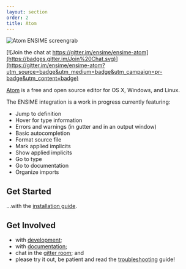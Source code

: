 ```yaml
---
layout: section
order: 2
title: Atom
---
```


![Atom ENSIME screengrab](img/atom-screenshot.png)

[![Join the chat at https://gitter.im/ensime/ensime-atom](https://badges.gitter.im/Join%20Chat.svg)](https://gitter.im/ensime/ensime-atom?utm_source=badge&utm_medium=badge&utm_campaign=pr-badge&utm_content=badge)

[Atom] is a free and open source editor for OS X, Windows, and Linux.

The ENSIME integration is a work in progress currently featuring:

- Jump to definition
- Hover for type information
- Errors and warnings (in gutter and in an output window)
- Basic autocompletion
- Format source file
- Mark applied implicits
- Show applied implicits
- Go to type
- Go to documentation
- Organize imports

## Get Started

...with the [installation guide].

## Get Involved

- with [development];
- with [documentation];
- chat in the [gitter room]; and
- please try it out, be patient and read the [troubleshooting] guide!

[Atom]: https://atom.io/
[installation guide]: installation
[troubleshooting]: troubleshooting
[development]: development
[documentation]: documentation
[gitter room]: https://gitter.im/ensime/ensime-atom
